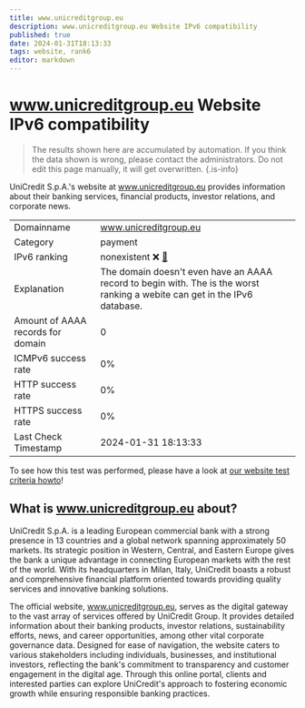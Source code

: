 ```yaml
---
title: www.unicreditgroup.eu
description: www.unicreditgroup.eu Website IPv6 compatibility
published: true
date: 2024-01-31T18:13:33
tags: website, rank6
editor: markdown
---
```


# www.unicreditgroup.eu Website IPv6 compatibility

> The results shown here are accumulated by automation. If you think the data shown is wrong, please contact the administrators. 
> Do not edit this page manually, it will get overwritten.
{.is-info}

UniCredit S.p.A.'s website at www.unicreditgroup.eu provides information about their banking services, financial products, investor relations, and corporate news.


|   |   |
| - | - |
| Domainname | www.unicreditgroup.eu
| Category | payment |
| IPv6 ranking | nonexistent :x: [🔗](/howto/ranking) |
| Explanation | The domain doesn't even have an AAAA record to begin with. The is the worst ranking a webite can get in the IPv6 database. |
| Amount of AAAA records for domain | 0 |
| ICMPv6 success rate | 0%|
| HTTP success rate | 0% |
| HTTPS success rate | 0% |
| Last Check Timestamp | 2024-01-31 18:13:33 |

To see how this test was performed, please have a look at [our website test criteria howto](/howto/testcriteria/website)!


## What is www.unicreditgroup.eu about?
UniCredit S.p.A. is a leading European commercial bank with a strong presence in 13 countries and a global network spanning approximately 50 markets. Its strategic position in Western, Central, and Eastern Europe gives the bank a unique advantage in connecting European markets with the rest of the world. With its headquarters in Milan, Italy, UniCredit boasts a robust and comprehensive financial platform oriented towards providing quality services and innovative banking solutions.

The official website, www.unicreditgroup.eu, serves as the digital gateway to the vast array of services offered by UniCredit Group. It provides detailed information about their banking products, investor relations, sustainability efforts, news, and career opportunities, among other vital corporate governance data. Designed for ease of navigation, the website caters to various stakeholders including individuals, businesses, and institutional investors, reflecting the bank's commitment to transparency and customer engagement in the digital age. Through this online portal, clients and interested parties can explore UniCredit's approach to fostering economic growth while ensuring responsible banking practices.


